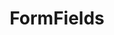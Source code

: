 ﻿---
title: "FormFields"
second_title: "Aspose Words Cloud Docs"
type: docs
url: /formfields/
aliases: [/working-with-formfields/]
description: "Work with form fields in a Word document"
weight: 120
---

